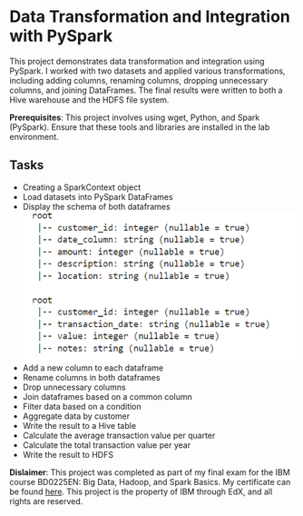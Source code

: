 # Data Transformation and Integration with PySpark

This project demonstrates data transformation and integration using PySpark. I worked with two datasets and applied various transformations, including adding columns, renaming columns, dropping unnecessary columns, and joining DataFrames. The final results were written to both a Hive warehouse and the HDFS file system.

**Prerequisites**: This project involves using wget, Python, and Spark (PySpark). Ensure that these tools and libraries are installed in the lab environment.

## Tasks
- Creating a SparkContext object
- Load datasets into PySpark DataFrames
- Display the schema of both dataframes
  ![Result Image](Results/printschema.PNG)
- Add a new column to each dataframe
- Rename columns in both dataframes
- Drop unnecessary columns
- Join dataframes based on a common column
- Filter data based on a condition
- Aggregate data by customer
- Write the result to a Hive table
- Calculate the average transaction value per quarter
- Calculate the total transaction value per year
- Write the result to HDFS

**Dislaimer**: This project was completed as part of my final exam for the IBM course BD0225EN: Big Data, Hadoop, and Spark Basics. My certificate can be found [here](https://courses.edx.org/certificates/9d3b18f1586a4eff8e49a56102521231). This project is the property of IBM through EdX, and all rights are reserved.
